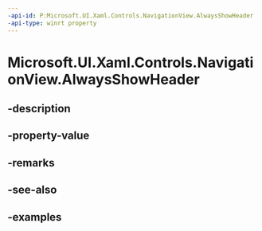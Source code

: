 ```yaml
---
-api-id: P:Microsoft.UI.Xaml.Controls.NavigationView.AlwaysShowHeader
-api-type: winrt property
---
```


<!-- Property syntax.
public bool AlwaysShowHeader { get;  set; }
-->

# Microsoft.UI.Xaml.Controls.NavigationView.AlwaysShowHeader

## -description

## -property-value

## -remarks

## -see-also

## -examples

